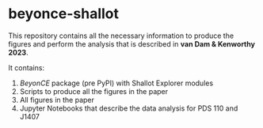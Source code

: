 # beyonce-shallot
This repository contains all the necessary information to produce the figures and perform the analysis that is described in <strong>van Dam & Kenworthy 2023</strong>. 

It contains:
1. <em>BeyonCE</em> package (pre PyPI) with Shallot Explorer modules
2. Scripts to produce all the figures in the paper
3. All figures in the paper
4. Jupyter Notebooks that describe the data analysis for PDS 110 and J1407
